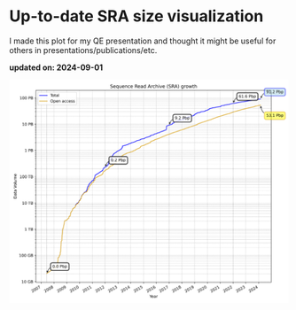 # Up-to-date SRA size visualization

I made this plot for my QE presentation and thought it might be useful for others in presentations/publications/etc.

**updated on: 2024-09-01**


![SRA Data Growth](sra_data_growth.png)